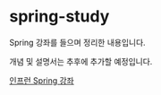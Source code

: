# spring-study

Spring 강좌를 들으며 정리한 내용입니다.

개념 및 설명서는 추후에 추가할 예정입니다.

[인프런 Spring 강좌](https://www.inflearn.com/course/%EC%8A%A4%ED%94%84%EB%A7%81-%ED%94%84%EB%A0%88%EC%9E%84%EC%9B%8C%ED%81%AC_renew/dashboard)

